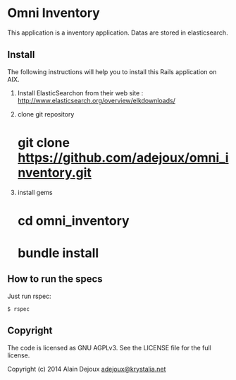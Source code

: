 Omni Inventory
=========


This application is a inventory application. Datas are stored in elasticsearch.



Install
-------

The following instructions will help you to install this Rails application on AIX.

1) Install ElasticSearchon from their web site :
  http://www.elasticsearch.org/overview/elkdownloads/

2) clone git repository
    # git clone https://github.com/adejoux/omni_inventory.git
    
3) install gems 
    
    # cd omni_inventory
    # bundle install   

How to run the specs
--------------------

Just run rspec:

    $ rspec

Copyright
---------

The code is licensed as GNU AGPLv3. See the LICENSE file for the full license.

Copyright (c) 2014 Alain Dejoux <adejoux@krystalia.net>
